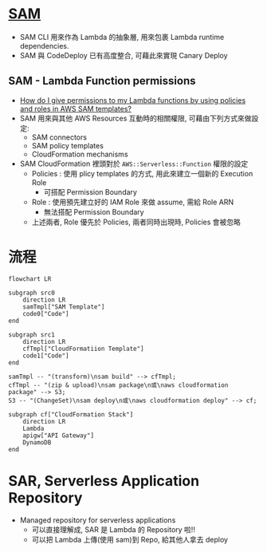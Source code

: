 # [SAM](https://docs.aws.amazon.com/serverless-application-model/latest/developerguide/what-is-sam.html)

- SAM CLI 用來作為 Lambda 的抽象層, 用來包裹 Lambda runtime dependencies.
- SAM 與 CodeDeploy 已有高度整合, 可藉此來實現 Canary Deploy

## SAM - Lambda Function permissions

- [How do I give permissions to my Lambda functions by using policies and roles in AWS SAM templates?](https://www.youtube.com/watch?v=QbqqwZ9c1u8)
- SAM 用來與其他 AWS Resources 互動時的相關權限, 可藉由下列方式來做設定:
  - SAM connectors
  - SAM policy templates
  - CloudFormation mechanisms
- SAM CloudFormation 裡頭對於 `AWS::Serverless::Function` 權限的設定
  - Policies : 使用 plicy templates 的方式, 用此來建立一個新的 Execution Role
    - 可搭配 Permission Boundary
  - Role : 使用預先建立好的 IAM Role 來做 assume, 需給 Role ARN
    - 無法搭配 Permission Boundary
  - 上述兩者, Role 優先於 Policies, 兩者同時出現時, Policies 會被忽略

# 流程

```mermaid
flowchart LR

subgraph src0
    direction LR
    samTmpl["SAM Template"]
    code0["Code"]
end

subgraph src1
    direction LR
    cfTmpl["CloudFormatiion Template"]
    code1["Code"]
end

samTmpl -- "(transform)\nsam build" --> cfTmpl;
cfTmpl -- "(zip & upload)\nsam package\n或\naws cloudformation package" --> S3;
S3 -- "(ChangeSet)\nsam deploy\n或\naws cloudformation deploy" --> cf;

subgraph cf["CloudFormation Stack"]
    direction LR
    Lambda
    apigw["API Gateway"]
    DynamoDB
end

```

# SAR, Serverless Application Repository

- Managed repository for serverless applications
  - 可以直接理解成, SAR 是 Lambda 的 Repository 啦!!
  - 可以把 Lambda 上傳(使用 sam)到 Repo, 給其他人拿去 deploy

